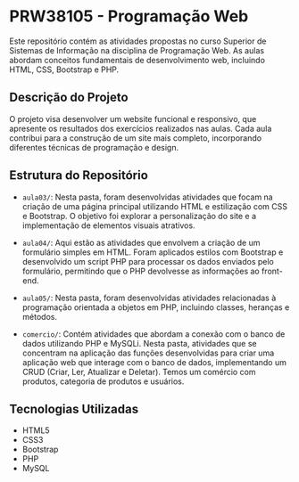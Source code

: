 # PRW38105 - Programação Web

Este repositório contém as atividades propostas no curso Superior de Sistemas de Informação na disciplina de Programação Web. As aulas abordam conceitos fundamentais de desenvolvimento web, incluindo HTML, CSS, Bootstrap e PHP.

## Descrição do Projeto

O projeto visa desenvolver um website funcional e responsivo, que apresente os resultados dos exercícios realizados nas aulas. Cada aula contribui para a construção de um site mais completo, incorporando diferentes técnicas de programação e design.

## Estrutura do Repositório

- `aula03/`: Nesta pasta, foram desenvolvidas atividades que focam na criação de uma página principal utilizando HTML e estilização com CSS e Bootstrap. O objetivo foi explorar a personalização do site e a implementação de elementos visuais atrativos.

- `aula04/`: Aqui estão as atividades que envolvem a criação de um formulário simples em HTML. Foram aplicados estilos com Bootstrap e desenvolvido um script PHP para processar os dados enviados pelo formulário, permitindo que o PHP devolvesse as informações ao front-end.

- `aula05/`: Nesta pasta, foram desenvolvidas atividades relacionadas à programação orientada a objetos em PHP, incluindo classes, heranças e métodos.

- `comercio/`: Contém atividades que abordam a conexão com o banco de dados utilizando PHP e MySQLi. Nesta pasta, atividades que se concentram na aplicação das funções desenvolvidas para criar uma aplicação web que interage com o banco de dados, implementando um CRUD (Criar, Ler, Atualizar e Deletar). Temos um comércio com produtos, categoria de produtos e usuários.

## Tecnologias Utilizadas

- HTML5
- CSS3
- Bootstrap
- PHP
- MySQL